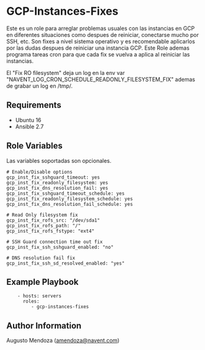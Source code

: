 GCP-Instances-Fixes
=========

Este es un role para arreglar problemas usuales con las instancias en GCP en diferentes situaciones como despues de reiniciar, conectarse mucho por SSH, etc. Son fixes a nivel sistema operativo y es recomendable aplicarlos por las dudas despues de reiniciar una instancia GCP. Este Role ademas programa tareas cron para que cada fix se vuelva a aplica al reiniciar las instancias.

El "Fix RO filesystem" deja un log en la env var "NAVENT_LOG_CRON_SCHEDULE_READONLY_FILESYSTEM_FIX" ademas de grabar un log en /tmp/.

Requirements
------------

- Ubuntu 16
- Ansible 2.7

Role Variables
--------------

Las variables soportadas son opcionales.

```
# Enable/Disable options
gcp_inst_fix_sshguard_timeout: yes
gcp_inst_fix_readonly_filesystem: yes
gcp_inst_fix_dns_resolution_fail: yes
gcp_inst_fix_sshguard_timeout_schedule: yes
gcp_inst_fix_readonly_filesystem_schedule: yes
gcp_inst_fix_dns_resolution_fail_schedule: yes

# Read Only filesystem fix
gcp_inst_fix_rofs_src: "/dev/sda1"
gcp_inst_fix_rofs_path: "/"
gcp_inst_fix_rofs_fstype: "ext4"

# SSH Guard connection time out fix
gcp_inst_fix_ssh_sshguard_enabled: "no"

# DNS resolution fail fix
gcp_inst_fix_ssh_sd_resolved_enabled: "yes"
```

Example Playbook
----------------

```
    - hosts: servers
      roles: 
         - gcp-instances-fixes
```

Author Information
------------------

Augusto Mendoza (amendoza@navent.com)
